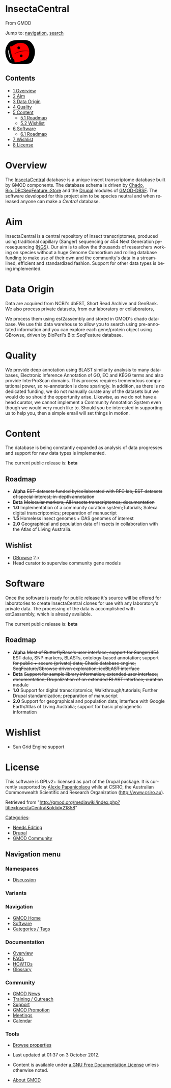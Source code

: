 <div id="mw-page-base" class="noprint">

</div>

<div id="mw-head-base" class="noprint">

</div>

<div id="content" class="mw-body" role="main">

<span id="top"></span>

<div id="mw-js-message" style="display:none;">

</div>



# <span dir="auto">InsectaCentral</span>

<div id="bodyContent">

<div id="siteSub">

From GMOD

</div>

<div id="contentSub">

</div>

<div id="jump-to-nav" class="mw-jump">

Jump to: [navigation](#mw-navigation), [search](#p-search)

</div>

<div id="mw-content-text" class="mw-content-ltr" lang="en" dir="ltr">

<div class="center">

<div class="floatnone">

<a href="http://insectacentral.org" rel="nofollow"
title="InsectaCentral"><img
src="https://raw.githubusercontent.com/GMOD/gmod.github.io/main/mediawiki/images/9/9b/InsectaCentralLogo.png" width="93"
height="75" alt="InsectaCentral" /></a>

</div>

</div>

<div id="toc" class="toc">

<div id="toctitle">

## Contents

</div>

- [<span class="tocnumber">1</span>
  <span class="toctext">Overview</span>](#Overview)
- [<span class="tocnumber">2</span>
  <span class="toctext">Aim</span>](#Aim)
- [<span class="tocnumber">3</span> <span class="toctext">Data
  Origin</span>](#Data_Origin)
- [<span class="tocnumber">4</span>
  <span class="toctext">Quality</span>](#Quality)
- [<span class="tocnumber">5</span>
  <span class="toctext">Content</span>](#Content)
  - [<span class="tocnumber">5.1</span>
    <span class="toctext">Roadmap</span>](#Roadmap)
  - [<span class="tocnumber">5.2</span>
    <span class="toctext">Wishlist</span>](#Wishlist)
- [<span class="tocnumber">6</span>
  <span class="toctext">Software</span>](#Software)
  - [<span class="tocnumber">6.1</span>
    <span class="toctext">Roadmap</span>](#Roadmap_2)
- [<span class="tocnumber">7</span>
  <span class="toctext">Wishlist</span>](#Wishlist_2)
- [<span class="tocnumber">8</span>
  <span class="toctext">License</span>](#License)

</div>

# <span id="Overview" class="mw-headline">Overview</span>

The <a href="http://insectacentral.org" class="external text"
rel="nofollow">InsectaCentral</a> database is a unique insect
transcriptome database built by GMOD components. The database schema is
driven by <a href="Chado" class="mw-redirect" title="Chado">Chado</a>,
<a href="http://search.cpan.org/perldoc?Bio::DB::SeqFeature::Store"
class="external text" rel="nofollow">Bio::DB::SeqFeature::Store</a> and
the [Drupal](Drupal "Drupal") modules of
<a href="GMOD-DBSF" class="mw-redirect" title="GMOD-DBSF">GMOD-DBSF</a>.
The software developed for this project aim to be species neutral and
when released anyone can make a *Central* database.

# <span id="Aim" class="mw-headline">Aim</span>

InsectaCentral is a central repository of Insect transcriptomes,
produced using traditional capillary (Sanger) sequencing or 454 Next
Generation pyrosequencing
(<a href="NGS" class="mw-redirect" title="NGS">NGS</a>). Our aim is to
allow the thousands of researchers working on species without a huge
Genome Consortium and rolling database funding to make use of their own
and the community's data in a streamlined, efficient and standardized
fashion. Support for other data types is being implemented.

# <span id="Data_Origin" class="mw-headline">Data Origin</span>

Data are acquired from NCBI's dbEST, Short Read Archive and GenBank. We
also process private datasets, from our laboratory or collaborators,

We process them using est2assembly and stored in GMOD's chado database.
We use this data warehouse to allow you to search using pre-annotated
information and you can explore each gene/protein object using GBrowse,
driven by BioPerl's Bio::SeqFeature database.

# <span id="Quality" class="mw-headline">Quality</span>

We provide deep annotation using BLAST similarity analysis to many
databases, Electronic Inference Annotation of GO, EC and KEGG terms and
also provide InterProScan domains. This process requires trememdous
computational power, so re-annotation is done sparingly. In addition, as
there is no dedicated funding, we do not manually curate any of the
datasets but we would do so should the opportunity arise. Likewise, as
we do not have a head curator, we cannot implement a Community
Annotation System even though we would very much like to. Should you be
interested in supporting us to help you, then a simple email will set
things in motion.

# <span id="Content" class="mw-headline">Content</span>

The database is being constantly expanded as analysis of data progresses
and support for new data types is implemented.

The current public release is: **beta**

## <span id="Roadmap" class="mw-headline">Roadmap</span>

- **Alpha** ~~EST datasets funded by/collaborated with RFC lab; EST
  datasets of special interest; in-depth annotation~~
- **Beta** ~~Molecular markers; All Insecta transcriptomes;
  documentation~~
- **1.0** Implementation of a community curation system;Tutorials;
  Solexa digital transcriptomics; preparation of manuscript
- **1.5** Homeless insect genomes + DAS genomes of interest
- **2.0** Geographical and population data of Insects in collaboration
  with the Atlas of Living Australia.

## <span id="Wishlist" class="mw-headline">Wishlist</span>

- [GBrowse](GBrowse.1 "GBrowse") 2.x
- Head curator to supervise community gene models

# <span id="Software" class="mw-headline">Software</span>

Once the software is ready for public release it's source will be
offered for laboratories to create InsectaCentral clones for use with
any laboratory's private data. The processing of the data is
accomplished with est2assembly, which is already available.

The current public release is: **beta**

## <span id="Roadmap_2" class="mw-headline">Roadmap</span>

- **Alpha** ~~Most of ButterflyBase's user interface; support for
  Sanger/454 EST data, SNP markers, BLASTs, ontology-based annotation;
  support for public + secure (private) data; Chado database engine;
  SeqFeature/Gbrowse driven exploration; iceBLAST interface~~
- **Beta** ~~Support for sample library information; extended user
  interface; documentation; Drupalization of an extended BLAST
  interface; curation module~~
- **1.0** Support for digital transcriptomics; Walkthrough/tutorials;
  Further Drupal standardization; preparation of manuscript
- **2.0** Support for geographical and population data; interface with
  Google Earth/Atlas of Living Australia; support for basic phylogenetic
  information

# <span id="Wishlist_2" class="mw-headline">Wishlist</span>

- Sun Grid Engine support

# <span id="License" class="mw-headline">License</span>

This software is GPLv2+ licensed as part of the Drupal package. It is
currently supported by [Alexie
Papanicolaou](User%3AAlpapan "User%3AAlpapan") while at CSIRO, the
Australian Commonwealth Scientific and Research Organization
(<a href="http://www.csiro.au" class="external free"
rel="nofollow">http://www.csiro.au</a>).

</div>

<div class="printfooter">

Retrieved from
"<http://gmod.org/mediawiki/index.php?title=InsectaCentral&oldid=21858>"

</div>

<div id="catlinks" class="catlinks">

<div id="mw-normal-catlinks" class="mw-normal-catlinks">

[Categories](Special%3ACategories "Special%3ACategories"):

- [Needs Editing](Category%3ANeeds_Editing "Category%3ANeeds Editing")
- [Drupal](Category%3ADrupal "Category%3ADrupal")
- [GMOD Community](Category%3AGMOD_Community "Category%3AGMOD Community")

</div>

</div>

<div class="visualClear">

</div>

</div>

</div>

<div id="mw-navigation">

## Navigation menu

<div id="mw-head">



<div id="left-navigation">

<div id="p-namespaces" class="vectorTabs" role="navigation"
aria-labelledby="p-namespaces-label">

### Namespaces


- <span id="ca-talk"><a
  href="http://gmod.org/mediawiki/index.php?title=Talk:InsectaCentral&amp;action=edit&amp;redlink=1"
  accesskey="t"
  title="Discussion about the content page [t]">Discussion</a></span>

</div>

<div id="p-variants" class="vectorMenu emptyPortlet" role="navigation"
aria-labelledby="p-variants-label">

### 

### Variants[](#)

<div class="menu">

</div>

</div>

</div>





</div>

</div>

</div>

<div id="mw-panel">

<div id="p-logo" role="banner">

<a href="Main_Page"
style="background-image: url(../images/GMOD-cogs.png);"
title="Visit the main page"></a>

</div>

<div id="p-Navigation" class="portal" role="navigation"
aria-labelledby="p-Navigation-label">

### Navigation

<div class="body">

- <span id="n-GMOD-Home">[GMOD Home](Main_Page)</span>
- <span id="n-Software">[Software](GMOD_Components)</span>
- <span id="n-Categories-.2F-Tags">[Categories /
  Tags](Categories)</span>

</div>

</div>

<div id="p-Documentation" class="portal" role="navigation"
aria-labelledby="p-Documentation-label">

### Documentation

<div class="body">

- <span id="n-Overview">[Overview](Overview)</span>
- <span id="n-FAQs">[FAQs](Category%3AFAQ)</span>
- <span id="n-HOWTOs">[HOWTOs](Category%3AHOWTO)</span>
- <span id="n-Glossary">[Glossary](Glossary)</span>

</div>

</div>

<div id="p-Community" class="portal" role="navigation"
aria-labelledby="p-Community-label">

### Community

<div class="body">

- <span id="n-GMOD-News">[GMOD News](GMOD_News)</span>
- <span id="n-Training-.2F-Outreach">[Training /
  Outreach](Training_and_Outreach)</span>
- <span id="n-Support">[Support](Support)</span>
- <span id="n-GMOD-Promotion">[GMOD Promotion](GMOD_Promotion)</span>
- <span id="n-Meetings">[Meetings](Meetings)</span>
- <span id="n-Calendar">[Calendar](Calendar)</span>

</div>

</div>

<div id="p-tb" class="portal" role="navigation"
aria-labelledby="p-tb-label">

### Tools

<div class="body">


- <span id="t-smwbrowselink"><a href="Special%3ABrowse/InsectaCentral" rel="smw-browse">Browse
  properties</a></span>


</div>

</div>

</div>

</div>

<div id="footer" role="contentinfo">

- <span id="footer-info-lastmod">Last updated at 01:37 on 3 October
  2012.</span>
<!-- - <span id="footer-info-viewcount">15,959 page views.</span> -->
- <span id="footer-info-copyright">Content is available under
  <a href="http://www.gnu.org/licenses/fdl-1.3.html" class="external"
  rel="nofollow">a GNU Free Documentation License</a> unless otherwise
  noted.</span>

<!-- -->

- <span id="footer-places-about">[About
  GMOD](GMOD%3AAbout "GMOD%3AAbout")</span>

<!-- -->






</div>
